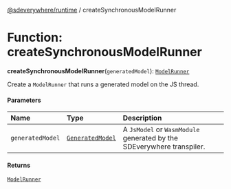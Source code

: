 [@sdeverywhere/runtime](../index.md) / createSynchronousModelRunner

# Function: createSynchronousModelRunner

**createSynchronousModelRunner**(`generatedModel`): [`ModelRunner`](../interfaces/ModelRunner.md)

Create a `ModelRunner` that runs a generated model on the JS thread.

#### Parameters

| Name | Type | Description |
| :------ | :------ | :------ |
| `generatedModel` | [`GeneratedModel`](../types/GeneratedModel.md) | A `JsModel` or `WasmModule` generated by the SDEverywhere transpiler. |

#### Returns

[`ModelRunner`](../interfaces/ModelRunner.md)
